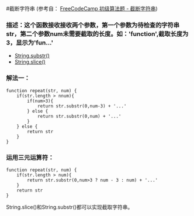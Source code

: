 #截断字符串 (参考自： [FreeCodeCamp 初级算法题 - 截断字符串](https://singsing.io/blog/fcc/basic-truncate-a-string/#more))
### 描述：这个函数接收接收两个参数，第一个参数为待检查的字符串 str，第二个参数num未需要截取的长度。如：'function',截取长度为3，显示为'fun...'
* [String.substr()](http://www.w3school.com.cn/jsref/jsref_substr.asp)
* [String.slice()](https://developer.mozilla.org/zh-CN/docs/Web/JavaScript/Reference/Global_Objects/String/slice)
### 解法一：
```
function repeat(str, num) {
    if(str.length > nnum){
        if(num>3){
            return str.substr(0,num-3) + '...'
        } else {
            return str.substr(0,num) + '...'
        }
    } else {
        return str
    }
}
```
### 运用三元运算符：
```
function repeat(str, num) {
    if(str.length > num){
        return str.substr(0,num>3 ? num - 3 : num) + '...'
    }
    return str
}
```
String.slice()和String.substr()都可以实现截取字符串。